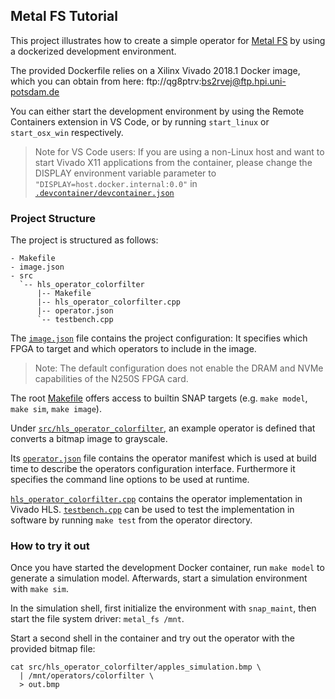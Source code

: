 ## Metal FS Tutorial

This project illustrates how to create a simple operator for [Metal FS](https://github.com/osmhpi/metal_fs) by using a dockerized development environment.

The provided Dockerfile relies on a Xilinx Vivado 2018.1 Docker image, which you can obtain from here: ftp://qg8ptrv:bs2rvej@ftp.hpi.uni-potsdam.de

You can either start the development environment by using the Remote Containers extension in VS Code, or by running `start_linux` or `start_osx_win` respectively. 
> Note for VS Code users: If you are using a non-Linux host and want to start Vivado X11 applications from the container, please change the DISPLAY environment variable parameter to `"DISPLAY=host.docker.internal:0.0"` in [`.devcontainer/devcontainer.json`](.devcontainer/devcontainer.json)

### Project Structure

The project is structured as follows:
```
- Makefile
- image.json
- src
  `-- hls_operator_colorfilter
      |-- Makefile
      |-- hls_operator_colorfilter.cpp
      |-- operator.json
      `-- testbench.cpp
```

The [`image.json`](image.json) file contains the project configuration: It specifies which FPGA to target and which operators to include in the image.

> Note: The default configuration does not enable the DRAM and NVMe capabilities of the N250S FPGA card.

The root [Makefile](Makefile) offers access to builtin SNAP targets (e.g. `make model`, `make sim`, `make image`).

Under [`src/hls_operator_colorfilter`](src/hls_operator_colorfilter), an example operator is defined that converts a bitmap image to grayscale.

Its [`operator.json`](src/hls_operator_colorfilter/operator.json) file contains the operator manifest which is used at build time to describe the operators configuration interface. Furthermore it specifies the command line options to be used at runtime.

[`hls_operator_colorfilter.cpp`](src/hls_operator_colorfilter/hls_operator_colorfilter.cpp) contains the operator implementation in Vivado HLS. [`testbench.cpp`](src/hls_operator_colorfilter/testbench.cpp) can be used to test the implementation in software by running `make test` from the operator directory.

### How to try it out

Once you have started the development Docker container, run `make model` to generate a simulation model. Afterwards, start a simulation environment with `make sim`.

In the simulation shell, first initialize the environment with `snap_maint`, then start the file system driver: `metal_fs /mnt`.

Start a second shell in the container and try out the operator with the provided bitmap file:
```
cat src/hls_operator_colorfilter/apples_simulation.bmp \
  | /mnt/operators/colorfilter \
  > out.bmp
```
